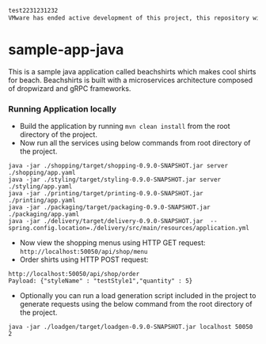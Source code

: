```3
test2231231232
VMware has ended active development of this project, this repository will no longer be updated
```

# sample-app-java

This is a sample java application called beachshirts which makes cool shirts for beach.
Beachshirts is built with a microservices architecture composed of dropwizard and gRPC frameworks.

### Running Application locally

- Build the application by running `mvn clean install` from the root directory of the project.
- Now run all the services using below commands from root directory of the project.

```
java -jar ./shopping/target/shopping-0.9.0-SNAPSHOT.jar server ./shopping/app.yaml
java -jar ./styling/target/styling-0.9.0-SNAPSHOT.jar server ./styling/app.yaml
java -jar ./printing/target/printing-0.9.0-SNAPSHOT.jar ./printing/app.yaml
java -jar ./packaging/target/packaging-0.9.0-SNAPSHOT.jar ./packaging/app.yaml
java -jar ./delivery/target/delivery-0.9.0-SNAPSHOT.jar  --spring.config.location=./delivery/src/main/resources/application.yml
```

- Now view the shopping menus using HTTP GET request: `http://localhost:50050/api/shop/menu`
- Order shirts using HTTP POST request:

```
http://localhost:50050/api/shop/order
Payload: {"styleName" : "testStyle1","quantity" : 5}
```

- Optionally you can run a load generation script included in the project to generate requests
  using the below command from the root directory of the project.

```
java -jar ./loadgen/target/loadgen-0.9.0-SNAPSHOT.jar localhost 50050 2
```
